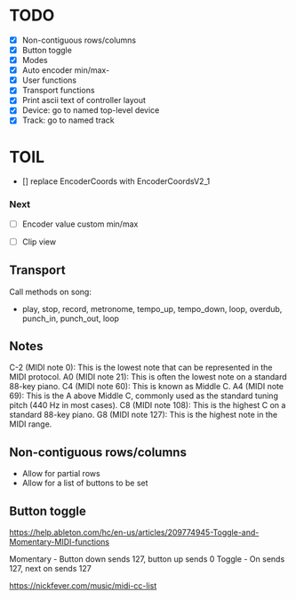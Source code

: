 # TODO

- [x] Non-contiguous rows/columns
- [x] Button toggle
- [x] Modes
- [x] Auto encoder min/max-
- [x] User functions
- [x] Transport functions
- [x] Print ascii text of controller layout
- [x] Device: go to named top-level device
- [x] Track: go to named track

# TOIL
- [] replace EncoderCoords with EncoderCoordsV2_1

### Next
- [ ] Encoder value custom min/max
- [ ] Clip view


## Transport

Call methods on song:
- play, stop, record, metronome, tempo_up, tempo_down, loop, overdub, punch_in, punch_out, loop

## Notes

C-2 (MIDI note 0): This is the lowest note that can be represented in the MIDI protocol.
A0 (MIDI note 21): This is often the lowest note on a standard 88-key piano.
C4 (MIDI note 60): This is known as Middle C.
A4 (MIDI note 69): This is the A above Middle C, commonly used as the standard tuning pitch (440 Hz in most cases).
C8 (MIDI note 108): This is the highest C on a standard 88-key piano.
G8 (MIDI note 127): This is the highest note in the MIDI range.

## Non-contiguous rows/columns
- Allow for partial rows
- Allow for a list of buttons to be set


## Button toggle
https://help.ableton.com/hc/en-us/articles/209774945-Toggle-and-Momentary-MIDI-functions

Momentary - Button down sends 127, button up sends 0
Toggle - On sends 127, next on sends 127

https://nickfever.com/music/midi-cc-list